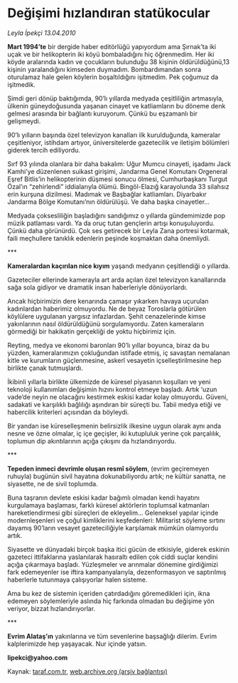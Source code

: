 # Değişimi hızlandıran statükocular

*Leyla İpekçi 13.04.2010*

<div class="yazi"><p><b>Mart 1994’te</b> bir dergide haber editörlüğü yapıyordum ama Şırnak’ta iki uçak ve bir helikopterin iki köyü bombaladığını hiç öğrenmedim. Her iki köyde aralarında kadın ve çocukların bulunduğu 38 kişinin öldürüldüğünü,13 kişinin yaralandığını kimseden duymadım. Bombardımandan sonra oturulamaz hale gelen köylerin boşaltıldığını işitmedim. Pek çoğumuz da işitmedik.</p>
<p>Şimdi geri dönüp baktığımda, 90’lı yıllarda medyada çeşitliliğin artmasıyla, ülkenin güneydoğusunda yaşanan cinayet ve katliamların bu döneme denk gelmesi arasında bir bağlantı kuruyorum. Çünkü bu eşzamanlı bir gelişmeydi. </p>
<p>90’lı yılların başında özel televizyon kanalları ilk kurulduğunda, kameralar çeşitleniyor, istihdam artıyor, üniversitelerde gazetecilik ve iletişim bölümleri giderek tercih ediliyordu. </p>
<p>Sırf 93 yılında olanlara bir daha bakalım: Uğur Mumcu cinayeti, işadamı Jack Kamhi’ye düzenlenen suikast girişimi, Jandarma Genel Komutanı Orgeneral Eşref Bitlis’in helikopterinin düşmesi sonucu ölmesi, Cumhurbaşkanı Turgut Özal’ın “zehirlendi” iddialarıyla ölümü. Bingöl-Elazığ karayolunda 33 silahsız erin kurşuna dizilmesi. Madımak ve Başbağlar katliamları. Diyarbakır Jandarma Bölge Komutanı’nın öldürülüşü. Ve daha başka cinayetler...</p>
<p>Medyada çoksesliliğin başladığını sandığımız o yıllarda gündemimizde pop müzik patlaması vardı. Ya da oruç tutan gençlerin artışı konuşuluyordu. Çünkü daha görünürdü. Çok ses getirecek bir Leyla Zana portresi kotarmak, faili meçhullere tanıklık edenlerin peşinde koşmaktan daha önemliydi. </p>
<p>***</p>
<p><b>Kameralardan kaçırılan nice kıyım</b> yaşandı medyanın çeşitlendiği o yıllarda. </p>
<p>Gazeteciler ellerinde kamerayla art arda açılan özel televizyon kanallarında sağa sola gidiyor ve dramatik insan haberleriyle dönüyorlardı. </p>
<p>Ancak hiçbirimizin dere kenarında çamaşır yıkarken havaya uçurulan kadınlardan haberimiz olmuyordu. Ne de beyaz Toroslarla götürülen köylülere uygulanan yargısız infazlardan. Şehit cenazelerinde kimse yakınlarının nasıl öldürüldüğünü sorgulamıyordu. Zaten kameraların görmediği bir hakikatin gerçekliği de yoktu hiçbirimiz için.</p>
<p>Reyting, medya ve ekonomi baronları 90’lı yıllar boyunca, biraz da bu yüzden, kameralarımızın çokluğundan istifade etmiş, iç savaştan nemalanan kitle ve kurumların güçlenmesine, askerî vesayetin içselleştirilmesine hep birlikte çanak tutmuşlardı.</p>
<p>İkibinli yıllarla birlikte ülkemizde de küresel piyasanın koşulları ve yeni teknoloji kullanımları değişimin hızını kontrol etmeye başladı. Artık ‘uzun vade’de neyin ne olacağını kestirmek eskisi kadar kolay olmuyordu. Güveni, sadakati ve karşılıklı bağlılığı aşındıran bir süreçti bu. Tabii medya etiği ve habercilik kriterleri açısından da böyleydi.</p>
<p>Bir yandan ise küreselleşmenin belirsizlik ilkesine uygun olarak aynı anda nesne ve özne olmalar, iç içe geçişler, iki kutupluluk yerine çok parçalılık, toplumun dip akıntılarının açığa çıkışını da hızlandırıyordu. </p>
<p>***</p>
<p><b>Tepeden inmeci devrimle oluşan resm</b><b>î</b><b> söylem</b>, (evrim geçiremeyen ruhuyla) bugünün sivil hayatına dokunabiliyordu artık; ne kültür sanatta, ne siyasette, ne de sivil toplumda.</p>
<p>Buna taşranın devlete eskisi kadar bağımlı olmadan kendi hayatını kurgulamaya başlaması, farklı küresel aktörlerin toplumsal katmanları hareketlendirmesi gibi süreçleri de ekleyelim... Geleneksel yapılar içinde modernleşenleri ve çoğul kimliklerini keşfedenleri: Militarist söyleme sırtını dayamış 90’ların vesayet gazeteciliğiyle karşılamak mümkün olamıyordu artık.</p>
<p>Siyasette ve dünyadaki birçok başka itici gücün de etkisiyle, giderek eskinin gazeteci ittifaklarına yaslanılarak hasıraltı edilen çok ciddi suçlar kendini açığa çıkarmaya başladı. Yüzleşmeler ve arınmalar dönemine girdiğimizi fark edemeyenler ise iftira kampanyalarıyla, dezenformasyon ve saptırılmış haberlerle tutunmaya çalışıyorlar halen sisteme. </p>
<p>Ama bu kez de sistemin içeriden çatırdadığını göremedikleri için, ikna edemeyen söylemleriyle aslında hiç farkında olmadan bu değişime yön veriyor, bizzat hızlandırıyorlar.</p>
<p>***</p>
<p><b>Evrim Alataş’ın</b> yakınlarına ve tüm sevenlerine başsağlığı dilerim. Evrim kalplerimizde hep yaşayacak. Nur içinde yatsın.</p>
<p><b>lipekci@yahoo.com</b></p></div>

Kaynak: [taraf.com.tr](http://www.taraf.com.tr:80/makale/10867.htm), [web.archive.org (arşiv bağlantısı)](http://web.archive.org/web/20100416203944/http://www.taraf.com.tr:80/makale/10867.htm)
